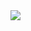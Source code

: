 <img src="https://capsule-render.vercel.app/api?type=Cylinder&color=auto&height=300&section=header&text=capsule%20render&fontSize=90" />

